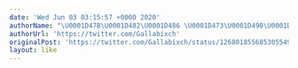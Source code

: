 ```yaml
---
date: 'Wed Jun 03 03:15:57 +0000 2020'
authorName: "\U0001D47B\U0001D482\U0001D486 \U0001D473\U0001D490\U0001D497\U0001D486\U0001D494 \U0001D48E\U0001D486\U0001D493\U0001D48A\U0001D494\U0001D494\U0001D482"
authorUrl: 'https://twitter.com/Gallabixch'
originalPost: 'https://twitter.com/Gallabixch/status/1268018556853055491'
layout: like
---
```

